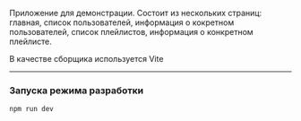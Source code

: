 Приложение для демонстрации.
Состоит из нескольких страниц: главная, список пользователей, информация о кокретном пользователей, список плейлистов, информация о конкретном плейлисте.

В качестве сборщика используется Vite

<hr />

### Запуска режима разработки

```sh
npm run dev
```
